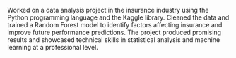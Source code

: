 Worked on a data analysis project in the insurance industry using the Python programming language and the Kaggle library. Cleaned the data and trained a Random Forest model to identify factors affecting insurance and improve future performance predictions. The project produced promising results and showcased technical skills in statistical analysis and machine learning at a professional level.
